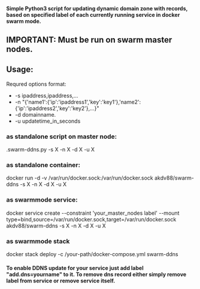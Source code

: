 #### Simple Python3 script for updating dynamic domain zone with records, based on specified label of each currently running service in docker swarm mode.

## IMPORTANT: Must be run on swarm master nodes.

## Usage:
Requred options format:
* -s ipaddress,ipaddress,...
* -n "{'name1':{'ip':'ipaddress1','key':'key1'},'name2':{'ip':'ipaddress2','key':'key2'},...}"
* -d domainname.
* -u updatetime_in_seconds

### as standalone script on master node:
.swarm-ddns.py -s X -n X -d X -u X

### as standalone container:
docker run -d -v /var/run/docker.sock:/var/run/docker.sock akdv88/swarm-ddns -s X -n X -d X -u X

### as swarmmode service:
docker service create --constraint 'your_master_nodes label' --mount type=bind,source=/var/run/docker.sock,target=/var/run/docker.sock akdv88/swarm-ddns -s X -n X -d X -u X
### as swarmmode stack
docker stack deploy -c /your-path/docker-compose.yml swarm-ddns
#### To enable DDNS update for your service just add label "add.dns=yourname" to it. To remove dns record either simply remove label from service or remove service itself.
